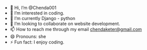 - 👋 Hi, I’m @Chenda001
- 👀 I’m interested in coding.
- 🌱 I’m currently Django - python
- 💞️ I’m looking to collaborate on website development.
- 📫 How to reach me through my email chendaketer@gmail.com
- 😄 Pronouns: she
- ⚡ Fun fact: I enjoy coding.

<!---
Chenda001/Chenda001 is a ✨ special ✨ repository because its `README.md` (this file) appears on your GitHub profile.
You can click the Preview link to take a look at your changes.
--->
